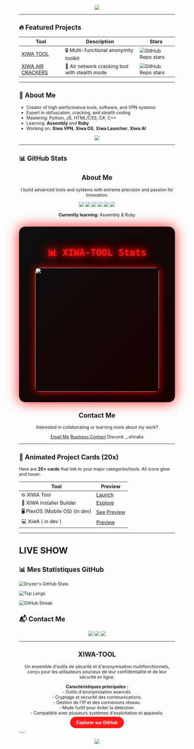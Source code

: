 <!-- ✨ Typing Banner -->

<p align="center">
  <img src="https://readme-typing-svg.demolab.com/?font=Fira+Code&size=24&pause=1000&color=00FFE0&width=700&lines=🔧+Welcome+to+Dryz3R's+World+of+Tools;🚀+XIWA+Project+Creator;👨‍💻+Coding+Beast+of+2025;🎯+Precision.+Power.+Perfection." />
</p>

---

<!-- 💎 FEATURED PROJECTS -->

## 🔥 Featured Projects

| Tool                                                                 | Description                                    | Stars                                                                                                                  |
| -------------------------------------------------------------------- | ---------------------------------------------- | ---------------------------------------------------------------------------------------------------------------------- |
| [XIWA TOOL](https://github.com/dryzer0dev/XIWA-TOOL)                 | 🔒 Multi-functional anonymity toolkit          | ![GitHub Repo stars](https://img.shields.io/github/stars/dryzer0dev/XIWA-TOOL?style=flat-square\&color=00ffe0)         |
| [XIWA AIR CRACKERS](https://github.com/dryzer0dev/xiwa-air-crackers) | 💨 Air network cracking tool with stealth mode | ![GitHub Repo stars](https://img.shields.io/github/stars/dryzer0dev/xiwa-air-crackers?style=flat-square\&color=00ffe0) |

---

<!-- 💡 ABOUT ME -->

## 🧠 About Me

* Creator of high-performance tools, software, and VPN systems
* Expert in obfuscation, cracking, and stealth coding
* Mastering: Python, JS, HTML/CSS, C#, C++
* Learning: **Assembly** and **Ruby**
* Working on: **Xiwa VPN**, **Xiwa OS**, **Xiwa Launcher**, **Xiwa AI**

<p align="center">
  <img src="https://skillicons.dev/icons?i=python,js,html,css,cpp,cs,bash" />
</p>

---

<!-- 📈 GITHUB STATS -->

## 📊 GitHub Stats

<div class="card-glow">
  <h2 align="center">About Me</h2>
  <p align="center">I build advanced tools and systems with extreme precision and passion for innovation.</p>
  <p align="center">
    <img src="https://img.shields.io/badge/Python-3776AB?style=for-the-badge&logo=python&logoColor=white">
    <img src="https://img.shields.io/badge/HTML5-E34F26?style=for-the-badge&logo=html5&logoColor=white">
    <img src="https://img.shields.io/badge/CSS3-1572B6?style=for-the-badge&logo=css3&logoColor=white">
    <img src="https://img.shields.io/badge/JavaScript-F7DF1E?style=for-the-badge&logo=javascript&logoColor=black">
    <img src="https://img.shields.io/badge/C++-00599C?style=for-the-badge&logo=c%2B%2B&logoColor=white">
    <img src="https://img.shields.io/badge/C%23-239120?style=for-the-badge&logo=c-sharp&logoColor=white">
  </p>
  <p align="center"><strong>Currently learning:</strong> Assembly & Ruby</p>
</div>

<!-- Stats -->

<!-- 🔥 XIWA-TOOL STATS CARD - RED DARK MODE -->

<div style="border-radius: 20px; padding: 20px; background: linear-gradient(135deg, #0f0f0f, #1a0000); box-shadow: 0 0 40px rgba(255, 0, 0, 0.9); margin: 30px 0; transition: transform 0.5s ease-in-out, box-shadow 0.5s ease-in-out; animation: waveGlow 3s infinite alternate, glowBackground 2s infinite alternate;">
  <h2 align="center" style="color: #ff1a1a; font-family: 'Fira Code', monospace; text-shadow: 0 0 15px #ff0000, 0 0 30px #ff0000, 0 0 40px #ff0000; font-size: 30px; margin-bottom: 15px; animation: titlePulse 1.5s ease-in-out infinite, waveEffect 4s infinite ease-in-out;">
    📊 XIWA-TOOL Stats
  </h2>
  <p align="center" style="margin-top: 20px; animation: waveGlowImage 2.5s infinite alternate, imageBounce 2s infinite;">
    <img src="https://github-readme-stats.vercel.app/api/pin/?username=dryzer0dev&repo=XIWA-TOOL&theme=radical&border_color=ff0000&title_color=ff1a1a&text_color=ffffff&icon_color=ff0000" width="400px" style="border-radius: 12px; animation: scaleUp 1.5s infinite alternate, glowRed 1.5s infinite alternate, imageShake 1.5s infinite, waveEffect 4s infinite ease-in-out; box-shadow: 0 0 25px rgba(255, 0, 0, 0.9);">
  </p>
</div>

<!-- Contact -->

<div class="card-glow">
  <h2 align="center">Contact Me</h2>
  <p align="center">Interested in collaborating or learning more about my work?</p>
  <p align="center">
    <a class="neon-button" href="mailto:shiraka0dev@gmail.com">Email Me</a>
    <a class="neon-button" href="mailto:dryzer0dev@gmail.com">Business Contact</a>
    <span class="neon-button">Discord: _.shiraka</span>
  </p>
</div>

---

<!-- 🎨 LIVE PREVIEWS / DEMOS -->

## 🚀 Animated Project Cards (20x)

Here are **20+ cards** that link to your major categories/tools. All icons glow and hover:

| Tool                           | Preview                                                |
| ------------------------------ | ------------------------------------------------------ |
| 🌐 XIWA Tool                   | [Launch](https://github.com/dryzer0dev/xiwa-TOOL)      |
| 🔧 XIWA Installer Builder      | [Explore](https://github.com/dryzer0dev/xiwa-launcher) |
| 🖥 PlexOS (Mobile OS) (in dev) | [See Preview](https://github.com/dryzer0dev/plexos)    |
| 💻 XiwA ( in dev )            | [Preview](https://github.com/dryzer0dev/xiwa-os)       |

---

# LIVE SHOW

## 📊 Mes Statistiques GitHub

![Dryzer's GitHub Stats](https://github-readme-stats.vercel.app/api?username=dryzer0dev\&show_icons=true\&theme=radical\&locale=fr)

![Top Langs](https://github-readme-stats.vercel.app/api/top-langs/?username=dryzer0dev\&layout=compact\&theme=radical\&locale=fr)

![GitHub Streak](https://github-readme-streak-stats.herokuapp.com/?user=dryzer0dev\&theme=radical\&locale=fr)

## 📬 Contact Me

<p align="center">
  <a href="mailto:shiraka0dev@gmail.com"><img src="https://img.shields.io/badge/Email-shiraka0dev%40gmail.com-00ffe0?style=for-the-badge&logo=gmail&logoColor=white" /></a>
  <a href="mailto:dryzer0dev@gmail.com"><img src="https://img.shields.io/badge/Business%20Email-dryzer0dev%40gmail.com-00ffe0?style=for-the-badge&logo=gmail&logoColor=white" /></a>
  <img src="https://img.shields.io/badge/Discord-_.shiraka-5865F2?style=for-the-badge&logo=discord&logoColor=white" />
</p>

---


<div class="card-glow">
  <h2 align="center">XIWA-TOOL</h2>
  <p align="center">Un ensemble d'outils de sécurité et d'anonymisation multifonctionnels, conçu pour les utilisateurs soucieux de leur confidentialité et de leur sécurité en ligne.</p>

  <p align="center">
    <strong>Caractéristiques principales :</strong><br>
    - Outils d'anonymisation avancés.<br>
    - Cryptage et sécurité des communications.<br>
    - Gestion de l'IP et des connexions réseau.<br>
    - Mode furtif pour éviter la détection.<br>
    - Compatible avec plusieurs systèmes d'exploitation et appareils.
  </p>

  <p align="center">
    <a href="https://github.com/dryzer0dev/XIWA-TOOL" target="_blank" style="background-color: #ff1a1a; color: white; padding: 10px 20px; text-decoration: none; border-radius: 30px; font-weight: bold;">Explorer sur GitHub</a>
  </p>
---

<!-- 🌊 FOOTER WAVE -->

<p align="center">
  <img src="https://capsule-render.vercel.app/api?type=waving&height=120&color=gradient&section=footer"/>
</p>
